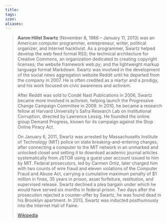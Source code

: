 ```yaml
---
title: 
tags: 
icon: 
aliases: 
---
```

> **Aaron Hillel Swartz** (November 8, 1986 – January 11, 2013) was an American computer programmer, entrepreneur, writer, political organizer, and Internet hacktivist. As a programmer, Swartz helped develop the web feed format RSS; the technical architecture for Creative Commons, an organization dedicated to creating copyright licenses; the website framework web.py; and the lightweight markup language format Markdown. Swartz was involved in the development of the social news aggregation website Reddit until he departed from the company in 2007. He is often credited as a martyr and a prodigy, and his work focused on civic awareness and activism.
>
> After Reddit was sold to Condé Nast Publications in 2006, Swartz became more involved in activism, helping launch the Progressive Change Campaign Committee in 2009. In 2010, he became a research fellow at Harvard University's Safra Research Lab on Institutional Corruption, directed by Lawrence Lessig. He founded the online group Demand Progress, known for its campaign against the Stop Online Piracy Act.
>
> On January 6, 2011, Swartz was arrested by Massachusetts Institute of Technology (MIT) police on state breaking-and-entering charges, after connecting a computer to the MIT network in an unmarked and unlocked closet and setting it to download academic journal articles systematically from JSTOR using a guest user account issued to him by MIT. Federal prosecutors, led by Carmen Ortiz, later charged him with two counts of wire fraud and eleven violations of the Computer Fraud and Abuse Act, carrying a cumulative maximum penalty of $1 million in fines, 35 years in prison, asset forfeiture, restitution, and supervised release. Swartz declined a plea bargain under which he would have served six months in federal prison. Two days after the prosecution rejected a counter-offer by Swartz, he was found dead in his Brooklyn apartment. In 2013, Swartz was inducted posthumously into the Internet Hall of Fame.
>
> [Wikipedia](https://en.wikipedia.org/wiki/Aaron%20Swartz)